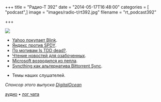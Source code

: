 +++
title = "Радио-Т 392"
date = "2014-05-17T16:48:00"
categories = [ "podcast",]
image = "images/radio-t/rt392.jpg"
filename = "rt_podcast392"

+++

![](https://radio-t.com/images/radio-t/rt392.jpg)

* [Yahoo покупает Blink](http://techcrunch.com/2014/05/13/yahoo-acquires-self-destructing-messaging-app-blink-which-will-soon-disappear/).
* [Яндекс против SPDY](http://habrahabr.ru/company/yandex/blog/222951/).
* [По мотивам Is TDD dead?](http://www.youtube.com/watch?v=JoTB2mcjU7w).
* [Чтение новостей для озабоченных](https://guardianproject.info/apps/courier/).
* [Microsoft возродился из пепла](http://www.businessinsider.com/nadella-builds-new-microsoft-in-3-months-2014-5).
* [Syncthing как альтернатива Bittorrent Sync](http://prsm.tc/YdrIrJ).
- Темы наших слушателей.

_Спонсор этого выпуска [DigitalOcean](https://do.co/radiot)_

[аудио](https://cdn.radio-t.com/rt_podcast392.mp3) • [лог чата](http://chat.radio-t.com/logs/radio-t-392.html)
<audio src="https://cdn.radio-t.com/rt_podcast392.mp3" preload="none"></audio>
